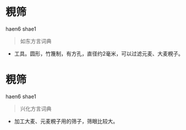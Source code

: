 # 粯筛
haen6 shae1
> 如东方言词典
- 工具。圆形，竹篾制，有方孔，直径约2毫米，可以过滤元麦、大麦粯子。

# 粯筛
haen6 shae1
> 兴化方言词典
- 加工大麦、元麦粯子用的筛子，筛眼比较大。
